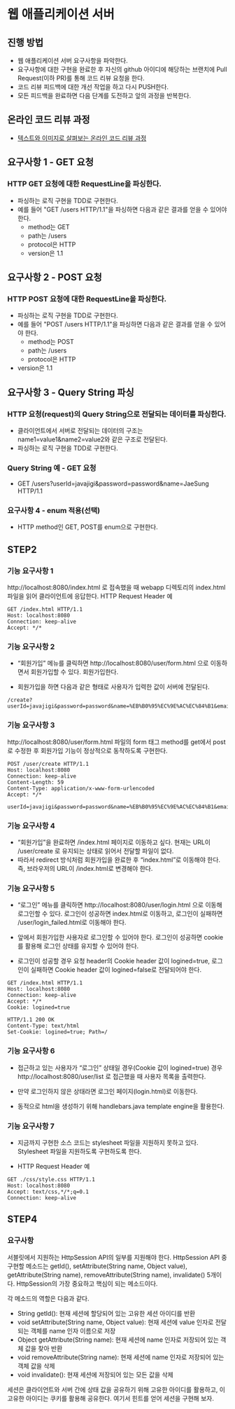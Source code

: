 # 웹 애플리케이션 서버
## 진행 방법
* 웹 애플리케이션 서버 요구사항을 파악한다.
* 요구사항에 대한 구현을 완료한 후 자신의 github 아이디에 해당하는 브랜치에 Pull Request(이하 PR)를 통해 코드 리뷰 요청을 한다.
* 코드 리뷰 피드백에 대한 개선 작업을 하고 다시 PUSH한다.
* 모든 피드백을 완료하면 다음 단계를 도전하고 앞의 과정을 반복한다.

## 온라인 코드 리뷰 과정
* [텍스트와 이미지로 살펴보는 온라인 코드 리뷰 과정](https://github.com/next-step/nextstep-docs/tree/master/codereview)

## 요구사항 1 - GET 요청
### HTTP GET 요청에 대한 RequestLine을 파싱한다.
- 파싱하는 로직 구현을 TDD로 구현한다.
- 예를 들어 "GET /users HTTP/1.1"을 파싱하면 다음과 같은 결과를 얻을 수 있어야 한다.
  - method는 GET
  - path는 /users
  - protocol은 HTTP
  - version은 1.1
## 요구사항 2 - POST 요청
### HTTP POST 요청에 대한 RequestLine을 파싱한다.
- 파싱하는 로직 구현을 TDD로 구현한다.
- 예를 들어 "POST /users HTTP/1.1"을 파싱하면 다음과 같은 결과를 얻을 수 있어야 한다.
  - method는 POST
  - path는 /users
  - protocol은 HTTP
- version은 1.1
## 요구사항 3 - Query String 파싱

### HTTP 요청(request)의 Query String으로 전달되는 데이터를 파싱한다.

- 클라이언트에서 서버로 전달되는 데이터의 구조는 name1=value1&name2=value2와 같은 구조로 전달된다.
- 파싱하는 로직 구현을 TDD로 구현한다.

### Query String 예 - GET 요청

- GET /users?userId=javajigi&password=password&name=JaeSung HTTP/1.1

### 요구사항 4 - enum 적용(선택)

- HTTP method인 GET, POST를 enum으로 구현한다.

## STEP2

### 기능 요구사항 1

http://localhost:8080/index.html 로 접속했을 때 webapp 디렉토리의 index.html 파일을 읽어 클라이언트에 응답한다. HTTP Request Header 예

```
GET /index.html HTTP/1.1
Host: localhost:8080
Connection: keep-alive
Accept: */*
```

### 기능 요구사항 2

- “회원가입” 메뉴를 클릭하면 http://localhost:8080/user/form.html 으로 이동하면서 회원가입할 수 있다. 회원가입한다.

- 회원가입을 하면 다음과 같은 형태로 사용자가 입력한 값이 서버에 전달된다.

```
/create?userId=javajigi&password=password&name=%EB%B0%95%EC%9E%AC%EC%84%B1&email=javajigi%40slipp.net
```

### 기능 요구사항 3

http://localhost:8080/user/form.html 파일의 form 태그 method를 get에서 post로 수정한 후 회원가입 기능이 정상적으로 동작하도록 구현한다.

```
POST /user/create HTTP/1.1
Host: localhost:8080
Connection: keep-alive
Content-Length: 59
Content-Type: application/x-www-form-urlencoded
Accept: */*

userId=javajigi&password=password&name=%EB%B0%95%EC%9E%AC%EC%84%B1&email=javajigi%40slipp.net
```

### 기능 요구사항 4

- “회원가입”을 완료하면 /index.html 페이지로 이동하고 싶다. 현재는 URL이 /user/create 로 유지되는 상태로 읽어서 전달할 파일이 없다.
- 따라서 redirect 방식처럼 회원가입을 완료한 후 “index.html”로 이동해야 한다. 즉, 브라우저의 URL이 /index.html로 변경해야 한다.

### 기능 요구사항 5

- “로그인” 메뉴를 클릭하면 http://localhost:8080/user/login.html 으로 이동해 로그인할 수 있다. 로그인이 성공하면 index.html로 이동하고, 로그인이 실패하면
  /user/login_failed.html로 이동해야 한다.

- 앞에서 회원가입한 사용자로 로그인할 수 있어야 한다. 로그인이 성공하면 cookie를 활용해 로그인 상태를 유지할 수 있어야 한다.
- 로그인이 성공할 경우 요청 header의 Cookie header 값이 logined=true, 로그인이 실패하면 Cookie header 값이 logined=false로 전달되어야 한다.

```
GET /index.html HTTP/1.1
Host: localhost:8080
Connection: keep-alive
Accept: */*
Cookie: logined=true
```

```
HTTP/1.1 200 OK
Content-Type: text/html
Set-Cookie: logined=true; Path=/
```

### 기능 요구사항 6

- 접근하고 있는 사용자가 “로그인” 상태일 경우(Cookie 값이 logined=true) 경우 http://localhost:8080/user/list 로 접근했을 때 사용자 목록을 출력한다.
- 만약 로그인하지 않은 상태라면 로그인 페이지(login.html)로 이동한다.

- 동적으로 html을 생성하기 위해 handlebars.java template engine을 활용한다.

### 기능 요구사항 7

- 지금까지 구현한 소스 코드는 stylesheet 파일을 지원하지 못하고 있다. Stylesheet 파일을 지원하도록 구현하도록 한다.

- HTTP Request Header 예

```
GET ./css/style.css HTTP/1.1
Host: localhost:8080
Accept: text/css,*/*;q=0.1
Connection: keep-alive

```

## STEP4

### 요구사항

서블릿에서 지원하는 HttpSession API의 일부를 지원해야 한다. HttpSession API 중 구현할 메소드는 getId(), setAttribute(String name, Object value),
getAttribute(String name), removeAttribute(String name), invalidate() 5개이다. HttpSession의 가장 중요하고 핵심이 되는 메소드이다.

각 메소드의 역할은 다음과 같다.

- String getId(): 현재 세션에 할당되어 있는 고유한 세션 아이디를 반환
- void setAttribute(String name, Object value): 현재 세션에 value 인자로 전달되는 객체를 name 인자 이름으로 저장
- Object getAttribute(String name): 현재 세션에 name 인자로 저장되어 있는 객체 값을 찾아 반환
- void removeAttribute(String name): 현재 세션에 name 인자로 저장되어 있는 객체 값을 삭제
- void invalidate(): 현재 세션에 저장되어 있는 모든 값을 삭제

세션은 클라이언트와 서버 간에 상태 값을 공유하기 위해 고유한 아이디를 활용하고, 이 고유한 아이디는 쿠키를 활용해 공유한다. 여기서 힌트를 얻어 세션을 구현해 보자.
